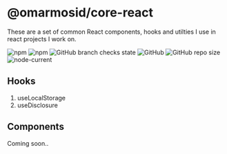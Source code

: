 # @omarmosid/core-react

These are a set of common React components, hooks and utilties I use in react projects I work on.

![npm](https://img.shields.io/npm/v/@omarmosid/core-react?style=for-the-badge) ![npm](https://img.shields.io/npm/dw/@omarmosid/core-react?style=for-the-badge) ![GitHub branch checks state](https://img.shields.io/github/checks-status/omarmosid/core-react/main?style=for-the-badge) ![GitHub](https://img.shields.io/github/license/omarmosid/core-react?style=for-the-badge) ![GitHub repo size](https://img.shields.io/github/repo-size/omarmosid/core-react?style=for-the-badge) ![node-current](https://img.shields.io/node/v/@omarmosid/core-react?style=for-the-badge)

## Hooks

1. useLocalStorage
2. useDisclosure

## Components

Coming soon..
